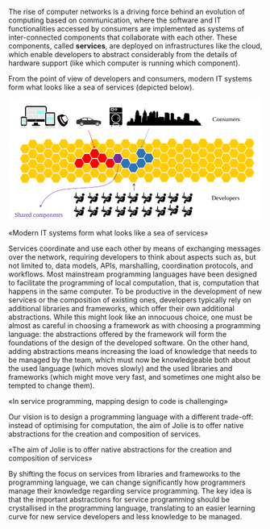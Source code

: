 <!--Themed-->

The rise of computer networks is a driving force behind an evolution of computing based on communication, where the software and IT functionalities accessed by consumers are implemented as systems of inter-connected components that collaborate with each other. These components, called <strong>services</strong>, are deployed on infrastructures like the cloud, which enable developers to abstract considerably from the details of hardware support (like which computer is running which component).

From the point of view of developers and consumers, modern IT systems form what looks like a sea of services (depicted below).

<p class="text-center"><img src="imgs/coordmachine.png"></p>

<p class="vision-quote">&laquo;Modern IT systems form what looks like a sea of services&raquo;</p>

Services coordinate and use each other by means of exchanging messages over the network, requiring developers to think about aspects such as, but not limited to, data models, APIs, marshalling, coordination protocols, and workflows.
Most mainstream programming languages have been designed to facilitate the programming of local computation, that is, computation that happens in the same computer. To be productive in the development of new services or the composition of existing ones, developers typically rely on additional libraries and frameworks, which offer their own additional abstractions. While this might look like an innocuous choice, one must be almost as careful in choosing a framework as with choosing a programming language: the abstractions offered by the framework will form the foundations of the design of the developed software. On the other hand, adding abstractions means increasing the load of knowledge that needs to be managed by the team, which must now be knowledgeable both about the used language (which moves slowly) and the used libraries and frameworks (which might move very fast, and sometimes one might also be tempted to change them).

<p class="vision-quote">&laquo;In service programming, mapping design to code is challenging&raquo;</p>

Our vision is to design a programming language with a different trade-off: instead of optimising for computation, the aim of Jolie is to offer native abstractions for the creation and composition of services.

<p class="vision-quote">&laquo;The aim of Jolie is to offer native abstractions for the creation and composition of services&raquo;</p>

By shifting the focus on services from libraries and frameworks to the programming language, we can change significantly how programmers manage their knowledge regarding service programming.
The key idea is that the important abstractions for service programming should be crystallised in the programming language, translating to an easier learning curve for new service developers and less knowledge to be managed.
